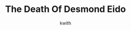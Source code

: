---
media: "images/rounds/round_2/death_of_desmond_eido.png"
media_type: image
title: The Death Of Desmond Eido
author: kwith
desc: Desmond Eido, an Agitator, dies at the hands of Security and the Captain.
---